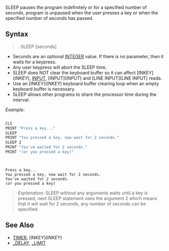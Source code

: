 SLEEP pauses the program indefinitely or for a specified number of seconds, program is unpaused when the user presses a key or when the specified number of seconds has passed.


## Syntax

> : SLEEP [seconds]


* Seconds are an optional [INTEGER](INTEGER) value. If there is no parameter, then it waits for a keypress.
* Any user keypress will abort the SLEEP time.
* SLEEP does NOT clear the keyboard buffer so it can affect [INKEY$](INKEY$), [INPUT](INPUT), [INPUT$](INPUT$) and [LINE INPUT](LINE INPUT) reads. 
* Use an [INKEY$](INKEY$) keyboard buffer clearing loop when an empty keyboard buffer is necessary.
* SLEEP allows other programs to share the processor time during the interval.


*Example:*

```vb

CLS 
PRINT "Press a key..."
SLEEP
PRINT "You pressed a key, now wait for 2 seconds."
SLEEP 2
PRINT "You've waited for 2 seconds."
PRINT "(or you pressed a key)"

```

```text


Press a key...
You pressed a key, now wait for 2 seconds.
You've waited for 2 seconds.
(or you pressed a key)

```

> *Explanation:* SLEEP without any arguments waits until a key is pressed, next SLEEP statement uses the argument 2 which means that it will wait for 2 seconds, any number of seconds can be specified.


## See Also
 
* [TIMER](TIMER), [INKEY$](INKEY$)
* [_DELAY](_DELAY), [_LIMIT](_LIMIT)




